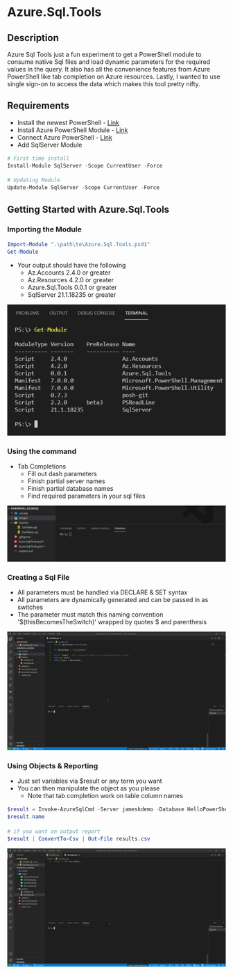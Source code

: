 # Azure.Sql.Tools

## Description

Azure Sql Tools just a fun experiment to get a PowerShell module to consume native Sql files and load dynamic parameters for the required values in the query.
It also has all the convenience features from Azure PowerShell like tab completion on Azure resources. Lastly, I wanted to use single sign-on to access the data which makes this tool pretty nifty.

## Requirements

- Install the newest PowerShell - [Link](https://github.com/PowerShell/PowerShell#get-powershell)
- Install Azure PowerShell Module - [Link](https://docs.microsoft.com/en-us/powershell/azure/install-az-ps?view=azps-6.2.1)
- Connect Azure PowerShell - [Link](https://docs.microsoft.com/en-us/powershell/azure/get-started-azureps?view=azps-6.2.1)
- Add SqlServer Module

```powershell
# First time install
Install-Module SqlServer -Scope CurrentUser -Force

# Updating Module
Update-Module SqlServer -Scope CurrentUser -Force
```

## Getting Started with Azure.Sql.Tools

### Importing the Module

```powershell
Import-Module ".\path\to\Azure.Sql.Tools.psd1"
Get-Module
```

- Your output should have the following
  - Az.Accounts 2.4.0 or greater
  - Az.Resources 4.2.0 or greater
  - Azure.Sql.Tools 0.0.1 or greater
  - SqlServer 21.1.18235 or greater

![GetModule](images/GetModule.png)

### Using the command

- Tab Completions
  - Fill out dash parameters
  - Finish partial server names
  - Finish partial database names
  - Find required parameters in your sql files

![TabComplete](images/TabComplete.gif)

### Creating a Sql File

- All parameters must be handled via DECLARE & SET syntax
- All parameters are dynamically generated and can be passed in as switches
- The parameter must match this naming convention '\$(thisBecomesTheSwitch)' wrapped by quotes $ and parenthesis

![DynamicParams](images/DynamicParams.gif)

### Using Objects & Reporting

- Just set variables via $result or any term you want
- You can then manipulate the object as you please
  - Note that tab completion work on table column names 

```powershell
$result = Invoke-AzureSqlCmd -Server jameskdemo -Database HelloPowerShell -QueryName GetTable.sql -tableName "BuildVersion"
$result.name

# if you want an output report
$result | ConvertTo-Csv | Out-File results.csv
```

![QueryResults](images/QueryResults.gif)
